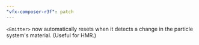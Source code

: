 ```yaml
---
"vfx-composer-r3f": patch
---
```


`<Emitter>` now automatically resets when it detects a change in the particle system's material. (Useful for HMR.)
